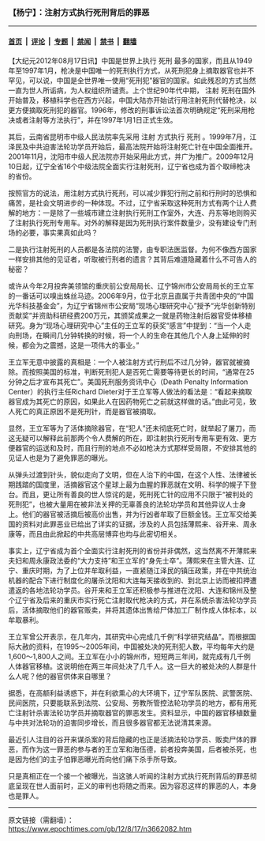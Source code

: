 ### 【杨宁】：注射方式执行死刑背后的罪恶

---

#### [首页](../../../..?n3662082) &nbsp;|&nbsp; [评论](../../../../../epoch-comment?n3662082) &nbsp;|&nbsp; [专题](../../../../../epoch-special?n3662082) &nbsp;|&nbsp; [禁闻](../../../../../epoch-news?n3662082) &nbsp;|&nbsp; [禁书](../../../../../books?n3662082) &nbsp;|&nbsp; [翻墙](https://github.com/gfw-breaker/nogfw/blob/master/README.md?n3662082)


<div class="post_content" id="artbody" itemprop="articleBody">
 <!-- article content begin -->
 <p>
  【大纪元2012年08月17日讯】中国是世界上执行
  <ok href="https://www.epochtimes.com/gb/tag/%E6%AD%BB%E5%88%91.html">
   死刑
  </ok>
  最多的国家，而且从1949年至1997年1月，枪决是中国唯一的死刑执行方式，从死刑犯身上摘取器官也并不罕见，可以说，中国是全世界唯一使用“死刑犯”器官的国家。如此残忍的方式当然一直为世人所诟病，为人权组织所谴责。上个世纪90年代中期，
  <ok href="https://www.epochtimes.com/gb/tag/%E6%B3%A8%E5%B0%84.html">
   注射
  </ok>
  死刑在国外开始普及，移植科学也在西方兴起，中国大陆亦开始试行用注射死刑代替枪决，以更方便摘取死刑犯的器官。1996年，修改的刑事诉讼法首次明确规定“死刑采用枪决或者注射等方法执行”，并在1997年1月1日正式生效。
 </p>
 <p>
  其后，云南省昆明市中级人民法院率先采用
  <ok href="https://www.epochtimes.com/gb/tag/%E6%B3%A8%E5%B0%84.html">
   注射
  </ok>
  方式执行
  <ok href="https://www.epochtimes.com/gb/tag/%E6%AD%BB%E5%88%91.html">
   死刑
  </ok>
  。1999年7月，江泽民及中共迫害法轮功学员开始后，最高法院开始将注射死亡针在中国全面推开。2001年11月，沈阳市中级人民法院亦开始采用此方式，并广为推广。2009年12月10日起，辽宁全省16个中级法院全面实行注射死刑，辽宁省也成为首个取缔枪决的省份。
 </p>
 <p>
  按照官方的说法，用注射方式执行死刑，可以减少罪犯行刑之前和行刑时的恐惧和痛苦，是社会文明进步的一种体现。不过，辽宁省采取这种死刑方式有两个让人费解的地方：一是除了一些城市建立注射执行死刑工作室外，大连、丹东等地则购买了注射执行死刑专用车。对外的解释是因为死刑执行案件数量少，没有建设专门刑场的必要，事实果真如此吗？
 </p>
 <p>
  二是执行注射死刑的人员都是各法院的法警，由专职法医监督。为何不像西方国家一样安排其他的见证者，听取被行刑者的遗言？其背后难道隐藏着什么不可告人的秘密？
 </p>
 <p>
  或许从今年2月投奔美领馆的重庆前公安局局长、辽宁锦州市公安局局长的王立军的一番话可以嗅出蛛丝马迹。2006年9月，位于北京且直属于共青团中央的“中国光华科技基金会”，为辽宁省锦州市公安局“现场心理研究中心”授予“光华创新特别贡献奖”并资助科研经费200万元，其颁奖成果之一就是药物注射后器官受体移植研究。身为“现场心理研究中心”主任的王立军的获奖“感言”中提到：“当一个人走向刑场，在瞬间几分钟转换的时候，将一个人的生命在其他几个人身上延伸的时候，都会为之震撼，这是一项伟大的事业。”
 </p>
 <p>
  王立军无意中披露的真相是：一个人被注射方式行刑后不过几分钟，器官就被摘除。而按照美国的标准，判断死刑犯人是否死亡需要等待更长的时间，“通常在25分钟之后才宣布其死亡”。美国死刑服务资讯中心（Death Penalty Information Center）的执行主任Richard Dieter对于王立军等人做法的看法是：“看起来摘取器官成为其死亡的原因，如果此人在因药物死亡之前就这样做的话。”由此可见，致人死亡的真正原因不是死刑针，而是器官被摘取。
 </p>
 <p>
  显然，王立军等为了活体摘除器官，在“犯人”还未彻底死亡时，就举起了屠刀，而这无疑可以解释此前那两个令人费解的所在，即注射执行死刑专用车更有效、更方便器官的运送和及时，而且行刑的地点不必如枪决方式那样受局限，不安排其他的见证人也是为了避免罪恶的曝光。
 </p>
 <p>
  从弹头过渡到针头，貌似走向了文明，但在人治下的中国，在这个人性、法律被长期践踏的国度里，活摘器官这个星球上最为血腥的罪恶就在文明、科学的幌子下登台。而且，更让所有善良的世人惊诧的是，死刑死亡针的应用不只限于“被判处的死刑犯”，也被大量用在被非法关押的无辜善良的法轮功学员和其他异议人士身上。他们的器官被活摘后被高价出售，并为行凶者牟取了巨额金钱。王立军交给美国的资料对此罪恶业已给出了详实的证据，涉及的人员包括薄熙来、谷开来、周永康等，而且由此掀起的中共高层博弈也均与此密切相关。
 </p>
 <p>
  事实上，辽宁省成为首个全面实行注射死刑的省份并非偶然，这当然离不开薄熙来夫妇和周永康政法委的“大力支持”和王立军的“身先士卒”。薄熙来在主管大连、辽宁、重庆时期，为了上位并牟取利益，一直紧随江泽民的镇压政策，并在中共统治机器的配合下进行制度化的屠杀沈阳和大连每天接收到的、到北京上访而被扣押遭遣返的各地法轮功学员。谷开来和王立军还积极参与推进在沈阳、大连和锦州及整个辽宁省及后来的重庆市实行死亡注射取代枪决的方式，并在系统杀害法轮功学员后，活体摘取他们的器官贩卖，并将其遗体出售给尸体加工厂制作成人体标本，以牟取暴利。
 </p>
 <p>
  王立军曾公开表示，在几年内，其研究中心完成几千例“科学研究结晶”。而根据国际大赦的资料，在1995～2005年间，中国被处决的死刑犯人数，平均每年大约是1,600～1,800人之间。王立军在小小的锦州市，短短两三年间，就完成有几千例人体器官移植。这说明他在两三年间处决了几千人。这一巨大的被处决的人群是什么人呢？他的器官供体来自哪里？
 </p>
 <p>
  据悉，在高额利益诱惑下，并在利欲熏心的大环境下，辽宁军队医院、武警医院、民间医院，只要能联系到法院、公安局、劳教所管控法轮功学员的地方，都有用死亡注射针杀害法轮功学员并摘取器官的罪恶发生。资料显示，中国的器官移植数量与中共对法轮功的迫害同步增长，而且很多器官都无法说清其来源。
 </p>
 <p>
  最近引人注目的谷开来谋杀案的背后隐藏的也正是活摘法轮功学员、贩卖尸体的罪恶，而作为这一罪恶的参与者的王立军和海伍德，前者投奔美国，后者被杀死，也是因为他们的主子怕罪恶曝光而向他们痛下杀手所导致。
 </p>
 <p>
  只是真相正在一个接一个被曝光，当这骇人听闻的注射方式执行死刑背后的罪恶彻底呈现在世人面前时，正义的审判也将随之而来。因为容忍这样的罪恶的人，本身也是罪人。
 </p>
 <p>
 </p>
 <!-- article content end -->
 <div id="below_article_ad">
 </div>
</div>


---

原文链接（需翻墙）：https://www.epochtimes.com/gb/12/8/17/n3662082.htm